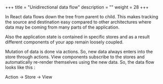 +++
title = "Unidirectional data flow"
description = ""
weight = 28
+++

 In React data flows down the tree from parent to child. This makes tracking the source and destination easy compared to other architectures where data may be coming from many parts of the application.

Also the application state is contained in specific stores and as a result different components of your app remain loosely coupled.

Mutation of data is done via actions. So, new data always enters into the store through actions. View components subscribe to the stores and automatically re-render themselves using the new data. So, the data flow looks like this :

Action -> Store -> View
